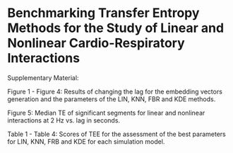 # Benchmarking Transfer Entropy Methods for the Study of Linear and Nonlinear Cardio-Respiratory Interactions
Supplementary Material:

Figure 1 - Figure 4: Results of changing the lag for the embedding vectors generation and the parameters of the LIN, KNN, FBR and KDE methods.

Figure 5: Median TE of significant segments for linear and nonlinear interactions at 2 Hz vs. lag in seconds.

Table 1 - Table 4: Scores of TEE for the assessment of the best parameters for LIN, KNN, FRB and KDE for each simulation model.
